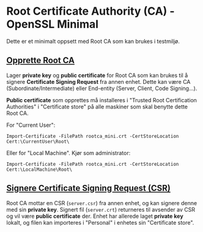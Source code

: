 # Root Certificate Authority (CA) - OpenSSL Minimal

Dette er et minimalt oppsett med Root CA som kan brukes i testmiljø.

## [Opprette Root CA](rootca_mini_new.ps1)
Lager **private key** og **public certificate** for Root CA som kan brukes til å signere **Certificate Signing Request** fra annen enhet. Dette kan være CA (Subordinate/Intermediate) eller End-entity (Server, Client, Code Signing...).

**Public certificate** som opprettes må installeres i "Trusted Root Certification Authorities" i "Certificate store" på alle maskiner som skal benytte dette Root CA.

For "Current User":

    Import-Certificate -FilePath rootca_mini.crt -CertStoreLocation Cert:\CurrentUser\Root\

Eller for "Local Machine". Kjør som administrator:

    Import-Certificate -FilePath rootca_mini.crt -CertStoreLocation Cert:\LocalMachine\Root\

## [Signere Certificate Signing Request (CSR)](rootca_mini_sign.ps1)
Root CA mottar en CSR (`server.csr`) fra annen enhet, og kan signere denne med sin **private key**. Signert fil (`server.crt`) returneres til avsender av CSR og vil være **public certificate** der. Enhet har allerede laget **private key** lokalt, og filen kan importeres i "Personal" i enhetes sin "Certificate store".
